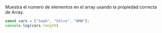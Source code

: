 Muestra el numero de elementos en el array usando la propiedad correcta de Array.

```js
const cars = ["Saab", "Volvo", "BMW"];
console.log(cars.length)
```

